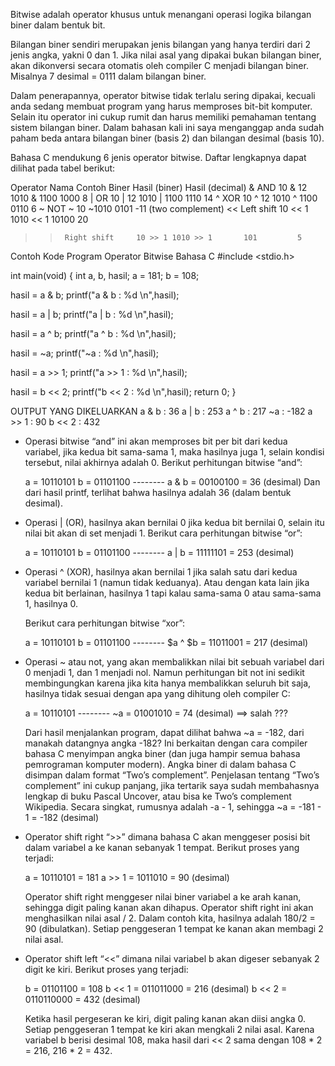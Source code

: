 Bitwise adalah operator khusus untuk menangani operasi logika bilangan biner dalam bentuk bit.

Bilangan biner sendiri merupakan jenis bilangan yang hanya terdiri dari 2 jenis angka, yakni 0 dan 1. Jika nilai asal yang dipakai bukan bilangan biner, akan dikonversi secara otomatis oleh compiler C menjadi bilangan biner. Misalnya 7 desimal = 0111 dalam bilangan biner.

Dalam penerapannya, operator bitwise tidak terlalu sering dipakai, kecuali anda sedang membuat program yang harus memproses bit-bit komputer. Selain itu operator ini cukup rumit dan harus memiliki pemahaman tentang sistem bilangan biner. Dalam bahasan kali ini saya menganggap anda sudah paham beda antara bilangan biner (basis 2) dan bilangan desimal (basis 10).

Bahasa C mendukung 6 jenis operator bitwise. Daftar lengkapnya dapat dilihat pada tabel berikut:

Operator	Nama			Contoh	Biner			Hasil (biner)	Hasil (decimal)
&		AND			10 & 12	1010 & 1100		1000			8
|		OR			10 | 12	1010 | 1100		1110			14
^		XOR			10 ^ 12	1010 ^ 1100		0110			6
~		NOT			~ 10	 	~1010			0101			-11 (two complement)
<<		Left shift		10 << 1	1010 << 1		10100			20
>>		Right shift		10 >> 1	1010 >> 1		101			5


Contoh Kode Program Operator Bitwise Bahasa C
#include <stdio.h>
 
int main(void) {
  int a, b, hasil; 
  a = 181;
  b = 108;
 
  hasil = a & b;
  printf("a & b : %d \n",hasil);
 
  hasil = a | b;
  printf("a | b : %d \n",hasil);
 
  hasil = a ^ b;
  printf("a ^ b : %d \n",hasil);
 
  hasil = ~a;
  printf("~a : %d \n",hasil);
 
  hasil = a >> 1;
  printf("a >> 1 : %d \n",hasil);
 
  hasil = b << 2;
  printf("b << 2 : %d \n",hasil);
  return 0;
}

OUTPUT YANG DIKELUARKAN
a & b : 36
a | b : 253
a ^ b : 217
~a : -182
a >> 1 : 90
b << 2 : 432

- Operasi bitwise “and” ini akan memproses bit per bit dari kedua variabel, jika kedua bit sama-sama 1, maka hasilnya juga 1, selain kondisi tersebut, nilai akhirnya adalah 0. Berikut perhitungan bitwise “and”:

	a     = 10110101
	b     = 01101100
      	  --------
	a & b = 00100100 = 36 (desimal)
	Dan dari hasil printf, terlihat bahwa hasilnya adalah 36 (dalam bentuk desimal).

- Operasi | (OR), hasilnya akan bernilai 0 jika kedua bit bernilai 0, selain itu nilai bit akan di set menjadi 1. Berikut cara perhitungan bitwise “or”:

	a     = 10110101
	b     = 01101100
      	  --------
	a | b = 11111101 = 253 (desimal)

- Operasi ^ (XOR), hasilnya akan bernilai 1 jika salah satu dari kedua variabel bernilai 1 (namun tidak keduanya). Atau dengan kata lain jika kedua bit berlainan, hasilnya 1 tapi kalau sama-sama 0 atau sama-sama 1, hasilnya 0.

	Berikut cara perhitungan bitwise “xor”:

	a       = 10110101
	b       = 01101100
      	    --------
	$a ^ $b = 11011001 = 217 (desimal)

- Operasi ~ atau not, yang akan membalikkan nilai bit sebuah variabel dari 0 menjadi 1, dan 1 menjadi nol. Namun perhitungan bit not ini sedikit membingungkan karena jika kita hanya membalikkan seluruh bit saja, hasilnya tidak sesuai dengan apa yang dihitung oleh compiler C:

	a  = 10110101
	     --------
	~a = 01001010 = 74 (desimal) ==> salah ???

	
	Dari hasil menjalankan program, dapat dilihat bahwa ~a = -182, dari manakah datangnya angka -182?
	Ini berkaitan dengan cara compiler bahasa C menyimpan angka biner (dan juga hampir semua bahasa pemrograman komputer modern). Angka biner di dalam bahasa C disimpan dalam format “Two’s complement”. Penjelasan tentang “Two’s complement” ini cukup panjang, jika tertarik saya sudah membahasnya lengkap di buku Pascal Uncover, atau bisa ke Two’s complement Wikipedia.
	Secara singkat, rumusnya adalah -a - 1, sehingga ~a = -181 - 1 = -182 (desimal)

- Operator shift right “>>” dimana bahasa C akan menggeser posisi bit dalam variabel a ke kanan sebanyak 1 tempat. Berikut proses yang terjadi:

	a      = 10110101 = 181
	a >> 1 =  1011010 = 90 (desimal)

	Operator shift right menggeser nilai biner variabel a ke arah kanan, sehingga digit paling kanan akan dihapus. Operator shift right ini akan menghasilkan nilai asal / 2. Dalam contoh kita, hasilnya adalah 180/2 = 90 (dibulatkan). Setiap penggeseran 1 tempat ke kanan akan membagi 2 nilai asal.

- Operator shift left “<<” dimana nilai variabel b akan digeser sebanyak 2 digit ke kiri. Berikut proses yang terjadi:

	b       =   01101100 = 108
	b << 1  =  011011000 = 216 (desimal)
	b << 2  = 0110110000 = 432 (desimal)

	Ketika hasil pergeseran ke kiri, digit paling kanan akan diisi angka 0. Setiap penggeseran 1 tempat ke kiri akan mengkali 2 nilai asal. Karena variabel b berisi desimal 108, maka hasil dari << 2 sama dengan 108 * 2 = 216, 216 * 2 = 432.

